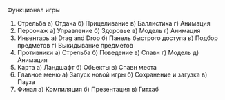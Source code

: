 Функционал игры
1. Стрельба
   а) Отдача
   б) Прицеливание
   в) Баллистика
   г) Анимация
2. Персонаж
   а) Управление
   б) Здоровье
   в) Модель
   г) Анимация
3. Инвентарь
   а) Drag and Drop
   б) Панель быстрого доступа
   в) Подбор предметов
   г) Выкидывание предметов
4. Противники
  а) Стрельба
   б) Поведение
   в) Спавн
   г) Модель
   д) Анимация
5. Карта
   а) Ландшафт
   б) Объекты
   в) Спавн места
6. Главное меню
   а) Запуск новой игры
   б) Сохранение и загузка
   в) Пауза
7. Финал
   а) Компиляция
   б) Презентация
   в) Гитхаб
   
